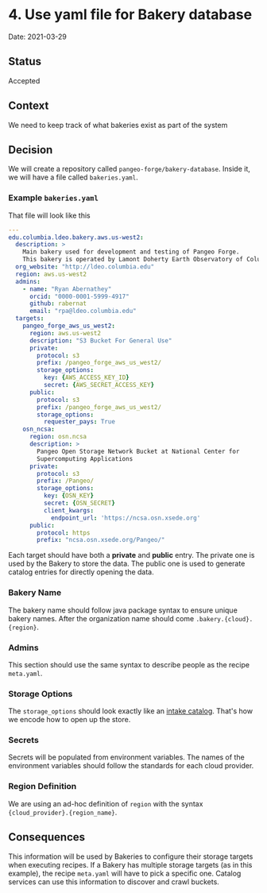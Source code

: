 # 4. Use yaml file for Bakery database

Date: 2021-03-29

## Status

Accepted

## Context

We need to keep track of what bakeries exist as part of the system

## Decision

We will create a repository called `pangeo-forge/bakery-database`.
Inside it, we will have a file called `bakeries.yaml`.

### Example `bakeries.yaml`

That file will look like this

```yaml
---
edu.columbia.ldeo.bakery.aws.us-west2:
  description: >
    Main bakery used for development and testing of Pangeo Forge.
    This bakery is operated by Lamont Doherty Earth Observatory of Columbia University.
  org_website: "http://ldeo.columbia.edu"
  region: aws.us-west2
  admins:
    - name: "Ryan Abernathey"
      orcid: "0000-0001-5999-4917"
      github: rabernat
      email: "rpa@ldeo.columbia.edu"
  targets:
    pangeo_forge_aws_us_west2:
      region: aws.us-west2
      description: "S3 Bucket For General Use"
      private:
        protocol: s3
        prefix: /pangeo_forge_aws_us_west2/
        storage_options:
          key: {AWS_ACCESS_KEY_ID}
          secret: {AWS_SECRET_ACCESS_KEY}
      public:
        protocol: s3
        prefix: /pangeo_forge_aws_us_west2/
        storage_options:
          requester_pays: True
    osn_ncsa:
      region: osn.ncsa
      description: >
        Pangeo Open Storage Network Bucket at National Center for
        Supercomputing Applications
      private:
        protocol: s3
        prefix: /Pangeo/
        storage_options:
          key: {OSN_KEY}
          secret: {OSN_SECRET}
          client_kwargs:
            endpoint_url: 'https://ncsa.osn.xsede.org'
      public:
        protocol: https
        prefix: "ncsa.osn.xsede.org/Pangeo/"
```

Each target should have both a **private** and **public** entry.
The private one is used by the Bakery to store the data.
The public one is used to generate catalog entries for directly opening the data.

### Bakery Name

The bakery name should follow java package syntax to ensure unique bakery names. After the organization name
should come `.bakery.{cloud}.{region}`.

### Admins

This section should use the same syntax to describe people as the recipe `meta.yaml`.

### Storage Options

The `storage_options` should look exactly like an [intake catalog](https://intake.readthedocs.io/en/latest/catalog.html#remote-access).
That's how we encode how to open up the store.

### Secrets

Secrets will be populated from environment variables. The names of the environment variables should follow the standards for each cloud provider.

### Region Definition

We are using an ad-hoc definition of `region` with the syntax `{cloud_provider}.{region_name}`. 

## Consequences

This information will be used by Bakeries to configure their storage targets when executing recipes.
If a Bakery has multiple storage targets (as in this example), the recipe `meta.yaml` will have to pick a specific one.
Catalog services can use this information to discover and crawl buckets.
